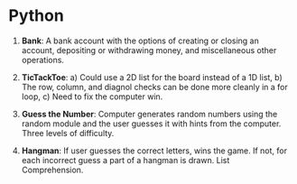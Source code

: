 # Python
1) **Bank**: A bank account with the options of creating or closing an account, depositing or withdrawing money, and miscellaneous other operations.

2) **TicTackToe**:
  a) Could use a 2D list for the board instead of a 1D list,
  b) The row, column, and diagnol checks can be done more cleanly in a for loop,
  c) Need to fix the computer win.

3) **Guess the Number**: Computer generates random numbers using the random module and the user guesses it with hints from the computer. Three levels of difficulty.

4) **Hangman**: If user guesses the correct letters, wins the game. If not, for each incorrect guess a part of a hangman is drawn. List Comprehension.
